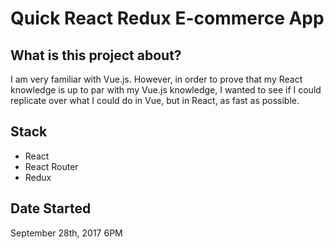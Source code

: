 # Quick React Redux E-commerce App

## What is this project about?

I am very familiar with Vue.js. However, in order to prove that my React knowledge is up to par with my Vue.js knowledge, I wanted to see if I could replicate over what I could do in Vue, but in React, as fast as possible.

## Stack

- React
- React Router
- Redux

## Date Started

September 28th, 2017 6PM
